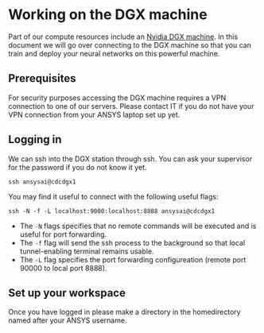 # Working on the DGX machine

Part of our compute resources include an [Nvidia DGX machine](https://www.nvidia.com/en-us/data-center/dgx-station/). In this 
document we will go over connecting to the DGX machine so that you can train and deploy your neural networks on this 
powerful machine.

## Prerequisites
For security purposes accessing the DGX machine requires a VPN connection to one of our servers. Please contact IT if you
do not have your VPN connection from your ANSYS laptop set up yet. 

## Logging in
We can ssh into the DGX station through ssh. You can ask your supervisor for the password if you do not know it yet.
```
ssh ansysai@cdcdgx1
```

You may find it useful to connect with the following useful flags:
```
ssh -N -f -L localhost:9000:localhost:8888 ansysai@cdcdgx1
```
* The `-N` flags specifies that no remote commands will be executed and is useful for port forwarding.
* The `-f` flag will send the ssh process to the background so that local tunnel-enabling terminal remains usable.
* The `-L` flag specifies the port forwarding configureation (remote port 90000 to local port 8888). 

## Set up your workspace
Once you have logged in please make a directory in the homedirectory named after your ANSYS username. 
